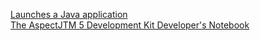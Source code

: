 [Launches a Java application](https://docs.oracle.com/javase/7/docs/technotes/tools/solaris/java.html#BGBJAAEH)  
[The AspectJTM 5 Development Kit Developer's Notebook](https://www.eclipse.org/aspectj/doc/released/adk15notebook/index.html)  

